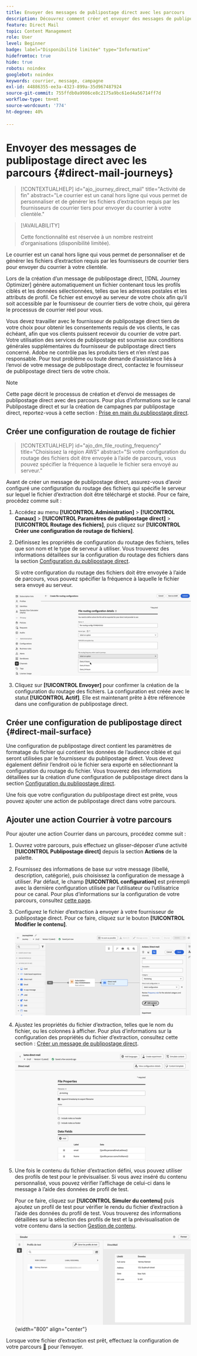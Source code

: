 ```yaml
---
title: Envoyer des messages de publipostage direct avec les parcours
description: Découvrez comment créer et envoyer des messages de publipostage direct avec parcours.
feature: Direct Mail
topic: Content Management
role: User
level: Beginner
badge: label="Disponibilité limitée" type="Informative"
hidefromtoc: true
hide: true
robots: noindex
googlebot: noindex
keywords: courrier, message, campagne
exl-id: 44886355-ee3a-4323-899a-35d967487924
source-git-commit: 755ffdb0a9986ce8c2175a9bc61ed4a56714ff7d
workflow-type: tm+mt
source-wordcount: '774'
ht-degree: 40%

---
```


# Envoyer des messages de publipostage direct avec les parcours {#direct-mail-journeys}

>[!CONTEXTUALHELP]
>id="ajo_journey_direct_mail"
>title="Activité de fin"
>abstract="Le courrier est un canal hors ligne qui vous permet de personnaliser et de générer les fichiers d’extraction requis par les fournisseurs de courrier tiers pour envoyer du courrier à votre clientèle."

>[!AVAILABILITY]
>
>Cette fonctionnalité est réservée à un nombre restreint d’organisations (disponibilité limitée).

Le courrier est un canal hors ligne qui vous permet de personnaliser et de générer les fichiers d’extraction requis par les fournisseurs de courrier tiers pour envoyer du courrier à votre clientèle.

Lors de la création d’un message de publipostage direct, [!DNL Journey Optimizer] génère automatiquement un fichier contenant tous les profils ciblés et les données sélectionnées, telles que les adresses postales et les attributs de profil. Ce fichier est envoyé au serveur de votre choix afin qu’il soit accessible par le fournisseur de courrier tiers de votre choix, qui gérera le processus de courrier réel pour vous.

Vous devez travailler avec le fournisseur de publipostage direct tiers de votre choix pour obtenir les consentements requis de vos clients, le cas échéant, afin que vos clients puissent recevoir du courrier de votre part. Votre utilisation des services de publipostage est soumise aux conditions générales supplémentaires du fournisseur de publipostage direct tiers concerné. Adobe ne contrôle pas les produits tiers et n’en n’est pas responsable. Pour tout problème ou toute demande d’assistance liés à l’envoi de votre message de publipostage direct, contactez le fournisseur de publipostage direct tiers de votre choix.

>[!NOTE]
>
>Cette page décrit le processus de création et d’envoi de messages de publipostage direct avec des parcours. Pour plus d’informations sur le canal Publipostage direct et sur la création de campagnes par publipostage direct, reportez-vous à cette section : [Prise en main du publipostage direct](../direct-mail/get-started-direct-mail.md).

## Créer une configuration de routage de fichier

>[!CONTEXTUALHELP]
>id="ajo_dm_file_routing_frequency"
>title="Choisissez la région AWS"
>abstract="Si votre configuration du routage des fichiers doit être envoyée à l’aide de parcours, vous pouvez spécifier la fréquence à laquelle le fichier sera envoyé au serveur."

Avant de créer un message de publipostage direct, assurez-vous d’avoir configuré une configuration du routage des fichiers qui spécifie le serveur sur lequel le fichier d’extraction doit être téléchargé et stocké. Pour ce faire, procédez comme suit :

1. Accédez au menu **[!UICONTROL Administration]** > **[!UICONTROL Canaux]** > **[!UICONTROL Paramètres de publipostage direct]** > **[!UICONTROL Routage des fichiers]**, puis cliquez sur **[!UICONTROL Créer une configuration de routage de fichiers]**.

1. Définissez les propriétés de configuration du routage des fichiers, telles que son nom et le type de serveur à utiliser. Vous trouverez des informations détaillées sur la configuration du routage des fichiers dans la section [Configuration du publipostage direct](../direct-mail/direct-mail-configuration.md#file-routing-configuration).

   Si votre configuration du routage des fichiers doit être envoyée à l’aide de parcours, vous pouvez spécifier la fréquence à laquelle le fichier sera envoyé au serveur.

   ![](assets/file-routing-journey.png)

1. Cliquez sur **[!UICONTROL Envoyer]** pour confirmer la création de la configuration du routage des fichiers. La configuration est créée avec le statut **[!UICONTROL Actif]**. Elle est maintenant prête à être référencée dans une configuration de publipostage direct.

## Créer une configuration de publipostage direct {#direct-mail-surface}

Une configuration de publipostage direct contient les paramètres de formatage du fichier qui contient les données de l’audience ciblée et qui seront utilisées par le fournisseur du publipostage direct. Vous devez également définir l’endroit où le fichier sera exporté en sélectionnant la configuration du routage du fichier. Vous trouverez des informations détaillées sur la création d’une configuration de publipostage direct dans la section [Configuration du publipostage direct](../direct-mail/direct-mail-configuration.md#file-routing-configuration).

Une fois que votre configuration du publipostage direct est prête, vous pouvez ajouter une action de publipostage direct dans votre parcours.

## Ajouter une action Courrier à votre parcours

Pour ajouter une action Courrier dans un parcours, procédez comme suit :

1. Ouvrez votre parcours, puis effectuez un glisser-déposer d’une activité **[!UICONTROL Publipostage direct]** depuis la section **Actions** de la palette.

1. Fournissez des informations de base sur votre message (libellé, description, catégorie), puis choisissez la configuration de message à utiliser. Par défaut, le champ **[!UICONTROL configuration]** est prérempli avec la dernière configuration utilisée par l’utilisateur ou l’utilisatrice pour ce canal. Pour plus d’informations sur la configuration de votre parcours, consultez [cette page](../building-journeys/journey-gs.md).

1. Configurez le fichier d’extraction à envoyer à votre fournisseur de publipostage direct. Pour ce faire, cliquez sur le bouton **[!UICONTROL Modifier le contenu]**.

   ![](assets/direct-mail-add-journey.png)

1. Ajustez les propriétés du fichier d’extraction, telles que le nom du fichier, ou les colonnes à afficher. Pour plus d’informations sur la configuration des propriétés du fichier d’extraction, consultez cette section : [Créer un message de publipostage direct](../direct-mail/create-direct-mail.md#extraction-file).

   ![](assets/direct-mail-journey-content.png)

1. Une fois le contenu du fichier d’extraction défini, vous pouvez utiliser des profils de test pour le prévisualiser. Si vous avez inséré du contenu personnalisé, vous pouvez vérifier l’affichage de celui-ci dans le message à l’aide des données de profil de test.

   Pour ce faire, cliquez sur **[!UICONTROL Simuler du contenu]** puis ajoutez un profil de test pour vérifier le rendu du fichier d’extraction à l’aide des données du profil de test. Vous trouverez des informations détaillées sur la sélection des profils de test et la prévisualisation de votre contenu dans la section [Gestion de contenu](../content-management/preview-test.md).

   ![](assets/direct-mail-simulate.png){width="800" align="center"}

Lorsque votre fichier d’extraction est prêt, effectuez la configuration de votre parcours [&#128279;](../building-journeys/journey-gs.md) pour l’envoyer.
